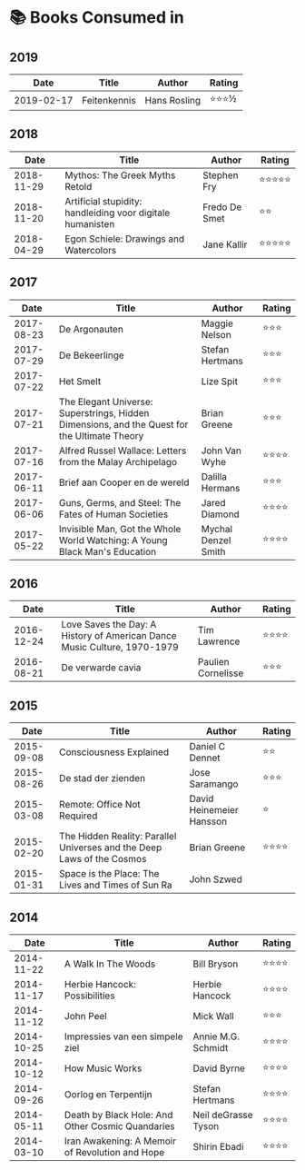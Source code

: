 # 📚 Books Consumed in 

## 2019

| Date | Title | Author | Rating |
| --- | --- | --- | --- |
| 2019-02-17 | Feitenkennis | Hans Rosling | ⭐️⭐️⭐️½ |

## 2018

| Date | Title | Author | Rating |
| --- | --- | --- | --- |
| 2018-11-29 | Mythos: The Greek Myths Retold | Stephen Fry | ⭐️⭐️⭐️⭐️⭐️ |
| 2018-11-20 | Artificial stupidity: handleiding voor digitale humanisten | Fredo De Smet | ⭐️⭐️ |
| 2018-04-29 | Egon Schiele: Drawings and Watercolors | Jane Kallir | ⭐️⭐️⭐️⭐️⭐️ |

## 2017

| Date | Title | Author | Rating |
| --- | --- | --- | --- |
| 2017-08-23 | De Argonauten | Maggie Nelson | ⭐️⭐️⭐️ |
| 2017-07-29 | De Bekeerlinge | Stefan Hertmans | ⭐️⭐️⭐️ |
| 2017-07-22 | Het Smelt | Lize Spit | ⭐️⭐️⭐️ |
| 2017-07-21 | The Elegant Universe: Superstrings, Hidden Dimensions, and the Quest for the Ultimate Theory | Brian Greene | ⭐️⭐️⭐️ |
| 2017-07-16 | Alfred Russel Wallace: Letters from the Malay Archipelago | John Van Wyhe | ⭐️⭐️⭐️⭐️ |
| 2017-06-11 | Brief aan Cooper en de wereld | Dalilla Hermans | ⭐️⭐️⭐️️ |
| 2017-06-06 | Guns, Germs, and Steel: The Fates of Human Societies | Jared Diamond | ⭐️⭐️⭐️⭐️️ |
| 2017-05-22 | Invisible Man, Got the Whole World Watching: A Young Black Man's Education | Mychal Denzel Smith | ⭐️⭐️⭐️⭐️️ |

## 2016 

| Date | Title | Author | Rating |
| --- | --- | --- | --- |
| 2016-12-24 | Love Saves the Day: A History of American Dance Music Culture, 1970-1979 | Tim Lawrence | ⭐️⭐️⭐️⭐️ |
| 2016-08-21 | De verwarde cavia | Paulien Cornelisse | ⭐️⭐️⭐️ |

## 2015 

| Date | Title | Author | Rating |
| --- | --- | --- | --- |
| 2015-09-08 | Consciousness Explained | Daniel C Dennet | ⭐️⭐️ |
| 2015-08-26 | De stad der zienden | Jose Saramango | ⭐️⭐️⭐️️ |
| 2015-03-08 | Remote: Office Not Required | David Heinemeier Hansson | ⭐️ |
| 2015-02-20 | The Hidden Reality: Parallel Universes and the Deep Laws of the Cosmos | Brian Greene | ⭐️⭐️⭐️⭐️ |
| 2015-01-31 | Space is the Place: The Lives and Times of Sun Ra | John Szwed |  |

## 2014

| Date | Title | Author | Rating |
| --- | --- | --- | --- |
| 2014-11-22 | A Walk In The Woods | Bill Bryson | ⭐️⭐️⭐️⭐️ |
| 2014-11-17 | Herbie Hancock: Possibilities | Herbie Hancock | ⭐️⭐️⭐️⭐️ |
| 2014-11-12 | John Peel | Mick Wall | ⭐️⭐️⭐️ |
| 2014-10-25 | Impressies van een simpele ziel | Annie M.G. Schmidt | ⭐️⭐️⭐️⭐️ |
| 2014-10-12 | How Music Works | David Byrne | ⭐️⭐️⭐️⭐️ |
| 2014-09-26 | Oorlog en Terpentijn | Stefan Hertmans | ⭐️⭐️⭐️⭐️ |
| 2014-05-11 | Death by Black Hole: And Other Cosmic Quandaries | Neil deGrasse Tyson | ⭐️⭐️⭐️⭐️ |
| 2014-03-10 | Iran Awakening: A Memoir of Revolution and Hope | Shirin Ebadi | ⭐️⭐️⭐️⭐️ |

